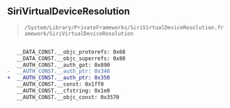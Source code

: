 ## SiriVirtualDeviceResolution

> `/System/Library/PrivateFrameworks/SiriVirtualDeviceResolution.framework/SiriVirtualDeviceResolution`

```diff

   __DATA_CONST.__objc_protorefs: 0x68
   __DATA_CONST.__objc_superrefs: 0x80
   __AUTH_CONST.__auth_got: 0x890
-  __AUTH_CONST.__auth_ptr: 0x348
+  __AUTH_CONST.__auth_ptr: 0x350
   __AUTH_CONST.__const: 0x1ff0
   __AUTH_CONST.__cfstring: 0x1e0
   __AUTH_CONST.__objc_const: 0x3570

```
